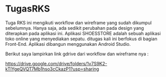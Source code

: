 # TugasRKS

Tuga RKS ini mengikuti workflow dan wireframe yang sudah dikumpul sebelumnya. Hanya saja, ada sedikit perubahan pada design yang diterapkan pada aplikasi ini.
Aplikasi SHOESSTORE adalah sebuah aplikasi toko online yang menyediakan sepatu. ditugas kali ini berfokus di bagian Front-End. Aplikasi dibangun menggunakan Android Studio. 

Berikut saya lampirkan link gdrive dari workflow dan wireframe nya :

https://drive.google.com/drive/folders/1v7S9K2-kTlYgeQVQT7Mb1hso3cCkazP1?usp=sharing
